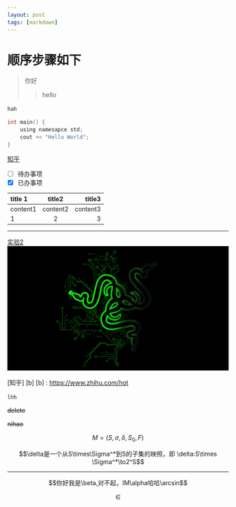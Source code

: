```yaml
---
layout: post
tags: [markdown]
---
```

# 顺序步骤如下
> 你好
>> hello

`hah`
``` c
int main() {
    using namesapce std;
    cout << "Hello World";
}
```
[知乎](https://www.zhihu.com/hot)

- [ ] 待办事项
- [x] 已办事项

| title 1  |  title2  |   title3 |
| :------- | :------: | -------: |
| content1 | content2 | content3 |
| 1        |    2     |        3 |

---
[实验2](#实验2)
![razer](../img/razer.jpg)

[知乎] [b]
 [b] : https://www.zhihu.com/hot

`lhh`

~~delete~~

~~nihao~~    


$$M = (S,\sigma,\delta,S_0,F)$$  


$$\delta是一个从S\times\Sigma^*到S的子集的映照，即  \delta:S\times \Sigma^*\to2^S$$ 

------  


$$你好我是\beta,对不起，IM\alpha哈哈\arcsin$$

$$\in$$